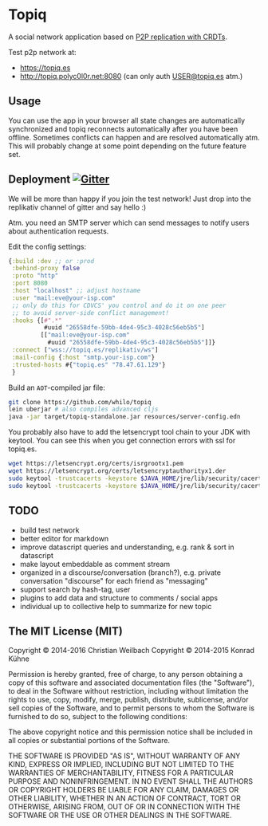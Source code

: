 # Topiq

A social network application based on [P2P replication with CRDTs](https://github.com/replikativ/replikativ).

Test p2p network at:
- <https://topiq.es>
- <http://topiq.polyc0l0r.net:8080> (can only auth USER@topiq.es atm.)

## Usage

You can use the app in your browser all state changes are
automatically synchronized and topiq reconnects automatically after
you have been offline. Sometimes conflicts can happen and are resolved
automatically atm. This will probably change at some point depending
on the future feature set.

## Deployment <a href="https://gitter.im/replikativ/replikativ?utm_source=badge&amp;utm_medium=badge&amp;utm_campaign=pr-badge&amp;utm_content=badge"><img src="https://camo.githubusercontent.com/da2edb525cde1455a622c58c0effc3a90b9a181c/68747470733a2f2f6261646765732e6769747465722e696d2f4a6f696e253230436861742e737667" alt="Gitter" data-canonical-src="https://badges.gitter.im/Join%20Chat.svg" style="max-width:100%;"></a>

We will be more than happy if you join the test network! Just drop into
the replikativ channel of gitter and say hello :)

Atm. you need an SMTP server which can send messages to notify users
about authentication requests.

Edit the config settings:

~~~clojure
{:build :dev ;; or :prod
 :behind-proxy false
 :proto "http"
 :port 8080
 :host "localhost" ;; adjust hostname
 :user "mail:eve@your-isp.com"
 ;; only do this for CDVCS' you control and do it on one peer
 ;; to avoid server-side conflict management!
 :hooks {[#".*"
          #uuid "26558dfe-59bb-4de4-95c3-4028c56eb5b5"]
         [["mail:eve@your-isp.com"
           #uuid "26558dfe-59bb-4de4-95c3-4028c56eb5b5"]]}
 :connect ["wss://topiq.es/replikativ/ws"]
 :mail-config {:host "smtp.your-isp.com"}
 :trusted-hosts #{"topiq.es" "78.47.61.129"}
 }
~~~

Build an `AOT`-compiled jar file:

~~~bash
git clone https://github.com/whilo/topiq
lein uberjar # also compiles advanced cljs
java -jar target/topiq-standalone.jar resources/server-config.edn
~~~

You probably also have to add the letsencrypt tool chain to your JDK
with keytool. You can see this when you get connection errors with ssl
for topiq.es.

~~~bash
wget https://letsencrypt.org/certs/isrgrootx1.pem
wget https://letsencrypt.org/certs/letsencryptauthorityx1.der
sudo keytool -trustcacerts -keystore $JAVA_HOME/jre/lib/security/cacerts -storepass changeit -noprompt -importcert -alias isrgrootx1 -file ~/isrgrootx1.pem
sudo keytool -trustcacerts -keystore $JAVA_HOME/jre/lib/security/cacerts -storepass changeit -noprompt -importcert -alias letsencryptauthorityx1 -file ~/letsencryptauthorityx1.der
~~~

## TODO

- build test network
- better editor for markdown
- improve datascript queries and understanding, e.g. rank & sort in datascript
- make layout embeddable as comment stream
- organized in a discourse/conversation (branch?), e.g. private
  conversation "discourse" for each friend as "messaging"
- support search by hash-tag, user
- plugins to add data and structure to comments / social apps
- individual up to collective help to summarize for new topic

## The MIT License (MIT)

Copyright © 2014-2016 Christian Weilbach
Copyright © 2014-2015 Konrad Kühne

Permission is hereby granted, free of charge, to any person obtaining a copy of this software and associated documentation files (the "Software"), to deal in the Software without restriction, including without limitation the rights to use, copy, modify, merge, publish, distribute, sublicense, and/or sell copies of the Software, and to permit persons to whom the Software is furnished to do so, subject to the following conditions:

The above copyright notice and this permission notice shall be included in all copies or substantial portions of the Software.

THE SOFTWARE IS PROVIDED "AS IS", WITHOUT WARRANTY OF ANY KIND, EXPRESS OR IMPLIED, INCLUDING BUT NOT LIMITED TO THE WARRANTIES OF MERCHANTABILITY, FITNESS FOR A PARTICULAR PURPOSE AND NONINFRINGEMENT. IN NO EVENT SHALL THE AUTHORS OR COPYRIGHT HOLDERS BE LIABLE FOR ANY CLAIM, DAMAGES OR OTHER LIABILITY, WHETHER IN AN ACTION OF CONTRACT, TORT OR OTHERWISE, ARISING FROM, OUT OF OR IN CONNECTION WITH THE SOFTWARE OR THE USE OR OTHER DEALINGS IN THE SOFTWARE.
